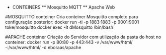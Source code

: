 
* CONTEINERS
** Mosquitto MQTT
** Apache Web

#MOSQUITTO conteiner
Cria conteiner Mosquitto completo para configuração posterior:
docker run -ti -p 1883:1883 -p 9001:9001 toke/mosquitto
docker exec -it dMosquitto /bin/bash

#APACHE conteiner
Criação do Servidor com utilização da pasta do host no conteiner:
docker run -p 80:80 -p 443:443 -v /var/www/html/ -:/var/www/html/ -d eboraas/apache
